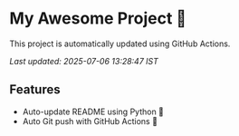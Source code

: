 # My Awesome Project 🚀

This project is automatically updated using GitHub Actions.

_Last updated: 2025-07-06 13:28:47 IST_

## Features
- Auto-update README using Python 🐍
- Auto Git push with GitHub Actions 🤖
